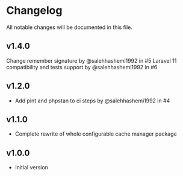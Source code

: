 # Changelog

All notable changes will be documented in this file.

## v1.4.0
Change remember signature by @salehhashemi1992 in #5
Laravel 11 compatibility and tests support by @salehhashemi1992 in #6

## v1.2.0
- Add pint and phpstan to ci steps by @salehhashemi1992 in #4

## v1.1.0
- Complete rewrite of whole configurable cache manager package

## v1.0.0
- Initial version
